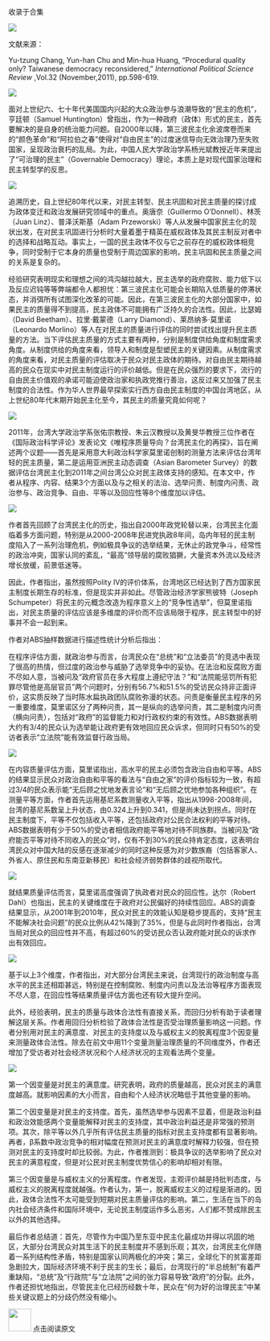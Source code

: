 

收录于合集

<img src='/images/675/2.gif' width='auto' />  

  

文献来源：

Yu-tzung Chang, Yun-han Chu and Min-hua Huang, “Procedural quality only?
Taiwanese democracy reconsidered,” _International Political Science Review_
,Vol.32 (November,2011), pp.598-619.

<img src='/images/675/3.gif' width='auto' />

面对上世纪六、七十年代美国国内兴起的大众政治参与浪潮导致的“民主的危机”，亨廷顿（Samuel
Huntington）曾指出，作为一种政府（政体）形式的民主，首先要解决的是自身的统治能力问题。自2000年以降，第三波民主化余波席卷而来的“颜色革命”和“阿拉伯之春”使得对“自由民主”的过度迷信导向无效治理乃至失败国家，呈现政治衰朽的乱局。为此，中国人民大学政治学系杨光斌教授近年来提出了“可治理的民主”（Governable
Democracy）理论，本质上是对现代国家治理和民主转型学的反思。

  

![](/images/675/4.jpeg)

  

追溯历史，自上世纪80年代以来，对民主转型、民主巩固和对民主质量的探讨成为政体变迁和政治发展研究领域中的重点。奥唐奈（Guillermo
O’Donnell）、林茨（Juan Linz）、普泽沃斯基（Adam
Przeworski）等人从发展中国家民主化的现状出发，在对民主巩固进行分析时大量着墨于精英在威权政体及其民主制反对者中的选择和战略互动。事实上，一国的民主政体不仅与它之前存在的威权政体相竞争，同时受制于它本身的质量也受制于周边国家的影响，民主巩固和民主质量之间的关系是复杂的。

  

经验研究表明现实和理想之间的鸿沟越拉越大，民主选举的政府腐败、能力低下以及反应迟钝等等弊端都令人都担忧：第三波民主化可能会长期陷入低质量的停滞状态，并消弭所有试图深化改革的可能。因此，在第三波民主化的大部分国家中，如果民主的质量得不到提高，民主政体不可能拥有广泛持久的合法性。因此，比瑟姆（David
Beetham）、拉里·戴蒙德（Larry Diamond）、莱昂纳多·莫里诺（Leonardo
Morlino）等人在对民主的质量进行评估的同时尝试找出提升民主质量的方法。当下评估民主质量的方式主要有两种，分别是制度供给角度和制度需求角度。从制度供给的角度来看，领导人和制度是型塑民主的关键因素。从制度需求的角度来看，对民主质量的评估取决于民众对民主政体的期待。对自由民主期待越高的民众在现实中对民主制度运行的评价越低。但是在民众强烈的要求下，流行的自由民主价值观的承诺可能迫使政治家和执政党推行善治，这反过来又加强了民主制度的合法性。作为华人世界最早探索实行西方自由民主制度的中国台湾地区，从上世纪80年代末期开始民主化至今，其民主的质量究竟如何呢？

  

![](/images/675/5.png)

  

2011年，台湾大学政治学系张佑宗教授、朱云汉教授以及黄旻华教授三位作者在《国际政治科学评论》发表论文《唯程序质量导向？台湾民主化的再探》，旨在阐述两个议题——首先是采用意大利政治科学家莫里诺创制的测量方法来评估台湾年轻的民主质量，第二是运用亚洲民主动态调查（Asian
Barometer
Survey）的数据评估台湾民主化到2011年之间台湾公众对民主政体支持的感知。在本文中，作者从程序、内容、结果3个方面以及与之相关的法治、选举问责、制度内问责、政治参与、政治竞争、自由、平等以及回应性等8个维度加以评估。

  

![](/images/675/6.jpeg)

  

作者首先回顾了台湾民主化的历史，指出自2000年政党轮替以来，台湾民主化面临着多方面问题，特别是从2000-2008年民进党执政8年间，岛内年轻的民主制度陷入了一系列治理危机，例如极具争议的选举结果，无休止的政党争斗，经常性的政治冲突，国家认同的紊乱，“最高”领导层的腐败猖獗，大量资本外流以及经济增长放缓，前景低迷等。

  

因此，作者指出，虽然按照Polity
IV的评价体系，台湾地区已经达到了西方国家民主制度长期生存的标准，但是现实并非如此。尽管政治经济学家熊彼特（Joseph
Schumpeter）将民主的元概念改造为程序意义上的“竞争性选举”，但莫里诺指出，对民主质量的评估应该是多维度的评价而不应该局限于程序，民主转型中的好事并不会一起到来。

  

作者对ABS抽样数据进行描述性统计分析后指出：

  

在程序评估方面，就政治参与而言，台湾民众在“总统”和“立法委员”的竞选中表现了很高的热情，但过度的政治参与威胁了选举竞争中的妥协。在法治和反腐败方面不尽如人意，当被问及“政府官员在多大程度上遵纪守法？”和“法院能惩罚所有犯罪尽管他是高层官员”两个问题时，分别有56.7%和51.5%的受访民众持非正面评价，这实质反映了当时陈水扁执政团队腐败弥漫的状态。问责是衡量民主程序的另一重要维度，莫里诺区分了两种问责，其一是纵向的选举问责，其二是制度内问责（横向问责），包括对“政府”的监督能力和对行政权约束的有效性。ABS数据表明大约有3/4的民众认为选举能让政府更有效地回应民众诉求，但同时只有50%的受访者表示“立法院”能有效监督行政当局。

![](/images/675/7.jpeg)

  

在内容质量评估方面，莫里诺指出，高水平的民主必须包含政治自由和平等。ABS的结果显示民众对政治自由和平等的看法与“自由之家”的评价指标较为一致，有超过3/4的民众表示能“无后顾之忧地发表言论”和“无后顾之忧地参加各种组织”。在测量平等方面，作者首先运用基尼系数测量收入平等，指出从1998-2008年间，台湾的基尼系数呈上升状态，由0.324上升到0.341，但是尚未达到拐点。同时在民主制度下，平等不仅包括收入平等，还包括政府对公民合法权利的平等对待。ABS数据表明有少于50%的受访者相信政府能平等地对待不同族群。当被问及“政府能否平等对待不同收入的民众”时，仅有不到30%的民众持肯定态度，这表明台湾民众对中国大陆的反感在逐渐减少的同时这种反感为对少数族裔（包括客家人、外省人、原住民和东南亚新移民）和社会经济弱势群体的歧视所取代。

![](/images/675/8.jpeg)

  

就结果质量评估而言，莫里诺高度强调了执政者对民众的回应性。达尔（Robert
Dahl）也指出，民主的关键维度在于政府对公民偏好的持续性回应。ABS的调查结果显示，从2001年到2010年，民众对民主的效能认知是稳步提高的，支持“民主不能解决社会问题”的民众比例从42%降到了35%，但是与此同时作者指出，台湾当局对民众的回应性并不高，有超过60%的受访民众否认政府能对民众的诉求作出有效回应。

![](/images/675/9.jpeg)

  

基于以上3个维度，作者指出，对大部分台湾民主来说，台湾现行的政治制度与高水平的民主还相距甚远，特别是在控制腐败、制度内问责以及法治等程序方面表现不尽人意，在回应性等结果质量评估方面也还有较大提升空间。

此外，经验表明，民主的质量与政体合法性有直接关系，而回归分析有助于读者理解这层关系。作者用回归分析检验了政体合法性是否受治理质量影响这一问题。作者分别用对民主的满意度、对民主的支持度以及与威权主义的脱离程度3个因变量来测量政体合法性。除去在前文中用11个变量测量治理质量的不同维度外，作者还增加了受访者对社会经济状况和个人经济状况的主观看法两个变量。

  

![](/images/675/10.png)

第一个因变量是对民主的满意度。研究表明，政府的质量越高，民众对民主的满意度越高。就影响因素的大小而言，自由和个人经济状况略低于其他变量的影响。

第二个因变量是对民主的支持度。首先，虽然选举参与因素不显着，但是政治利益和政治效能感两个变量能解释对民主的支持度，其中政治利益还是非常强的预测项。其次，除平等以外几乎所有评估民主质量的指标对民主支持度都有显著影响。再者，β系数中政治竞争的相对幅度在预测对民主的满意度时解释力较强，但在预测对民主的支持度时却比较弱。为此，作者推测到：极具争议的选举影响了民众对民主的满意程度，但是对公民对民主制度优势信心的影响却相对有限。

第三个因变量是与威权主义的分离程度。作者发现，主观评价越是持批判态度，与威权主义的脱离程度就越强。作者认为，第一，脱离威权主义的过程是渐进的。因此，政体合法性不太可能受到短期对民主质量评估的影响。第二，生活在当下的岛内社会经济条件和国际环境中，无论民主制度运作多么恶劣，人们都不赞成除民主以外的其他选择。

最后作者总结道：首先，尽管作为中国乃至东亚中民主化最成功并得以巩固的地区，大部分台湾民众对其生活下的民主制度并不感到乐观；其次，台湾民主化伴随着一系列结构性矛盾，特别是国家认同两极化的冲突；第三，全球化下的贫富差距急剧拉大，国际经济环境不利于民主的生长；最后，台湾现行的“半总统制”有着严重缺陷，“总统”及“行政院”与“立法院”之间的张力容易导致“政府”的分裂。此外，作者还担忧地指出，尽管民主化已经历经数十年，民众在“何为好的治理民主”中某些关键议题上的分歧仍然没有缩小。

<img src='/images/675/11.gif' width='45px' height='' /> 点击阅读原文

